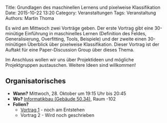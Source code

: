 Title: Grundlagen des maschinellen Lernens und pixelweise Klassifikation
Date: 2015-10-22 13:20
Category: Veranstaltungen
Tags: Veranstaltung
Authors: Martin Thoma

Es wird am Mittwoch zwei Vorträge geben. Der erste Vortrag gibt eine 30-minütige Einführung in maschinelles Lernen (Definition des Feldes, Generalisierung, Overfitting, Tools, Beispiele) und der zweite einen 30-minütigen Überblick über pixelweise Klassifikation. Dieser Vortrag ist der Auftakt für eine Paper-Discussion Group über dieses Thema.

Im Anschluss wollen wir uns über Projektideen und mögliche Projektgruppen austauschen. Weitere Ideen sind willkommen!

## Organisatorisches

* **Wann?** Mittwoch, 28. Oktober um 19:15 Uhr bis 20:45
* **Wo?** [Informatikbau (Gebäude 50.34)](https://www.kithub.de/map/2221), Raum -102
* **Folien?**
    * [Vortrag 1](https://github.com/ML-KA/presentations/raw/master/2015-10/Vortrag-Martin/LaTeX/Vortrag-Martin.pdf) - noch am Entstehen
    * Vortrag 2 - Wird noch geschrieben